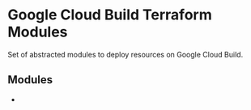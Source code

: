 # Google Cloud Build Terraform Modules

Set of abstracted modules to deploy resources on Google Cloud Build.

## Modules

- 